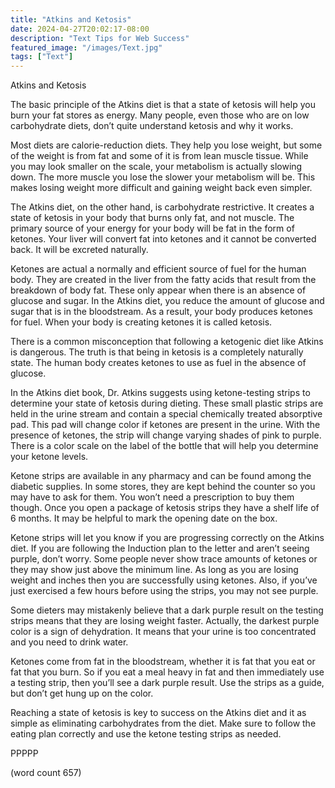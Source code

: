 ```yaml
---
title: "Atkins and Ketosis"
date: 2024-04-27T20:02:17-08:00
description: "Text Tips for Web Success"
featured_image: "/images/Text.jpg"
tags: ["Text"]
---
```


Atkins and Ketosis

The basic principle of the Atkins diet is that a state of ketosis will help you burn your fat stores as energy. Many people, even those who are on low carbohydrate diets, don’t quite understand ketosis and why it works.

Most diets are calorie-reduction diets. They help you lose weight, but some of the weight is from fat and some of it is from lean muscle tissue. While you may look smaller on the scale, your metabolism is actually slowing down. The more muscle you lose the slower your metabolism will be. This makes losing weight more difficult and gaining weight back even simpler. 

The Atkins diet, on the other hand, is carbohydrate restrictive. It creates a state of ketosis in your body that burns only fat, and not muscle. The primary source of your energy for your body will be fat in the form of ketones. Your liver will convert fat into ketones and it cannot be converted back. It will be excreted naturally.

Ketones are actual a normally and efficient source of fuel for the human body. They are created in the liver from the fatty acids that result from the breakdown of body fat. These only appear when there is an absence of glucose and sugar. In the Atkins diet, you reduce the amount of glucose and sugar that is in the bloodstream. As a result, your body produces ketones for fuel. When your body is creating ketones it is called ketosis.

There is a common misconception that following a ketogenic diet like Atkins is dangerous. The truth is that being in ketosis is a completely naturally state. The human body creates ketones to use as fuel in the absence of glucose. 

In the Atkins diet book, Dr. Atkins suggests using ketone-testing strips to determine your state of ketosis during dieting. These small plastic strips are held in the urine stream and contain a special chemically treated absorptive pad. This pad will change color if ketones are present in the urine. With the presence of ketones, the strip will change varying shades of pink to purple. There is a color scale on the label of the bottle that will help you determine your ketone levels.

Ketone strips are available in any pharmacy and can be found among the diabetic supplies. In some stores, they are kept behind the counter so you may have to ask for them. You won’t need a prescription to buy them though. Once you open a package of ketosis strips they have a shelf life of 6 months. It may be helpful to mark the opening date on the box.

Ketone strips will let you know if you are progressing correctly on the Atkins diet. If you are following the Induction plan to the letter and aren’t seeing purple, don’t worry. Some people never show trace amounts of ketones or they may show just above the minimum line. As long as you are losing weight and inches then you are successfully using ketones. Also, if you’ve just exercised a few hours before using the strips, you may not see purple.

Some dieters may mistakenly believe that a dark purple result on the testing strips means that they are losing weight faster. Actually, the darkest purple color is a sign of dehydration. It means that your urine is too concentrated and you need to drink water. 

Ketones come from fat in the bloodstream, whether it is fat that you eat or fat that you burn. So if you eat a meal heavy in fat and then immediately use a testing strip, then you’ll see a dark purple result. Use the strips as a guide, but don’t get hung up on the color.

Reaching a state of ketosis is key to success on the Atkins diet and it as simple as eliminating carbohydrates from the diet. Make sure to follow the eating plan correctly and use the ketone testing strips as needed. 

PPPPP

(word count 657)

